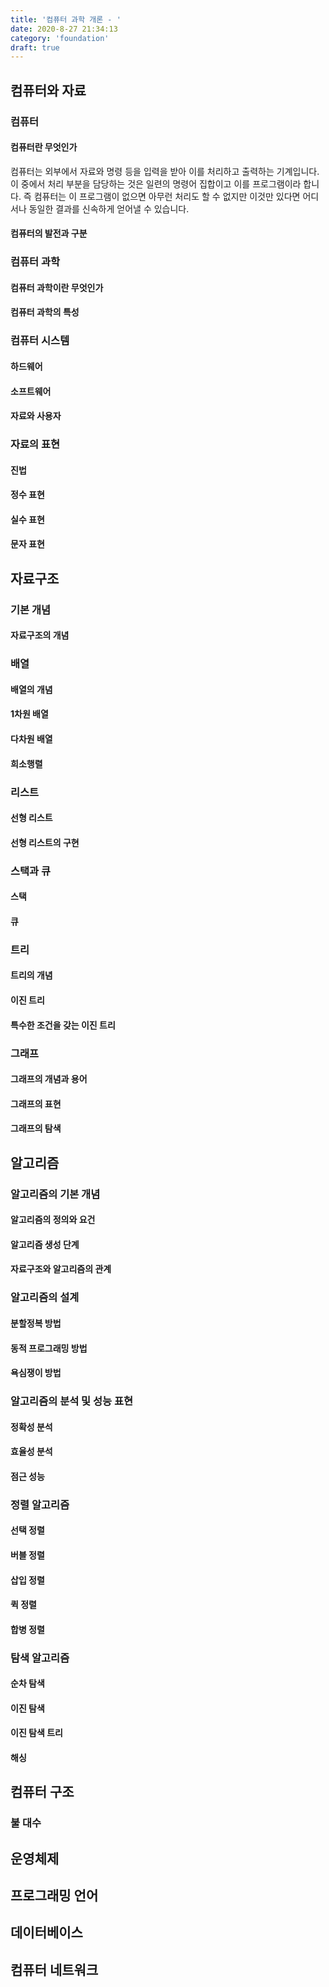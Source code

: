```yaml
---
title: '컴퓨터 과학 개론 - '
date: 2020-8-27 21:34:13
category: 'foundation'
draft: true
---
```


## 컴퓨터와 자료

### 컴퓨터

#### 컴퓨터란 무엇인가

컴퓨터는 외부에서 자료와 명령 등을 입력을 받아 이를 처리하고 출력하는 기계입니다. 이 중에서 처리 부분을 담당하는 것은 일련의 명령어 집합이고 이를 프로그램이라 합니다. 즉 컴퓨터는 이 프로그램이 없으면 아무런 처리도 할 수 없지만 이것만 있다면 어디서나 동일한 결과를 신속하게 얻어낼 수 있습니다.

#### 컴퓨터의 발전과 구분

### 컴퓨터 과학

#### 컴퓨터 과학이란 무엇인가

#### 컴퓨터 과학의 특성

### 컴퓨터 시스템

#### 하드웨어

#### 소프트웨어

#### 자료와 사용자

### 자료의 표현

#### 진법

#### 정수 표현

#### 실수 표현

#### 문자 표현

## 자료구조

### 기본 개념

#### 자료구조의 개념

### 배열

#### 배열의 개념

#### 1차원 배열

#### 다차원 배열

#### 희소행렬

### 리스트

#### 선형 리스트

#### 선형 리스트의 구현

### 스택과 큐

#### 스택

#### 큐

### 트리

#### 트리의 개념

#### 이진 트리

#### 특수한 조건을 갖는 이진 트리

### 그래프

#### 그래프의 개념과 용어

#### 그래프의 표현

#### 그래프의 탐색

## 알고리즘

### 알고리즘의 기본 개념

#### 알고리즘의 정의와 요건

#### 알고리즘 생성 단계

#### 자료구조와 알고리즘의 관계

### 알고리즘의 설계

#### 분할정복 방법

#### 동적 프로그래밍 방법

#### 욕심쟁이 방법

### 알고리즘의 분석 및 성능 표현

#### 정확성 분석

#### 효율성 분석

#### 점근 성능

### 정렬 알고리즘

#### 선택 정렬

#### 버블 정렬

#### 삽입 정렬

#### 퀵 정렬

#### 합병 정렬

### 탐색 알고리즘

#### 순차 탐색

#### 이진 탐색

#### 이진 탐색 트리

#### 해싱

## 컴퓨터 구조

### 불 대수

## 운영체제

## 프로그래밍 언어

## 데이터베이스

## 컴퓨터 네트워크
